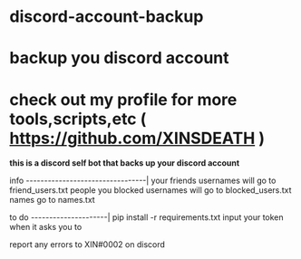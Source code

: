 # discord-account-backup
# backup you discord account
# check out my profile for more tools,scripts,etc ( https://github.com/XINSDEATH )

**this is a discord self bot that backs up your discord account**

info
---------------------------------|
your friends usernames will go to friend_users.txt
people you blocked usernames will go to blocked_users.txt
names go to names.txt

to do
---------------------|
pip install -r requirements.txt
input your token when it asks you to

report any errors to XIN#0002 on discord
